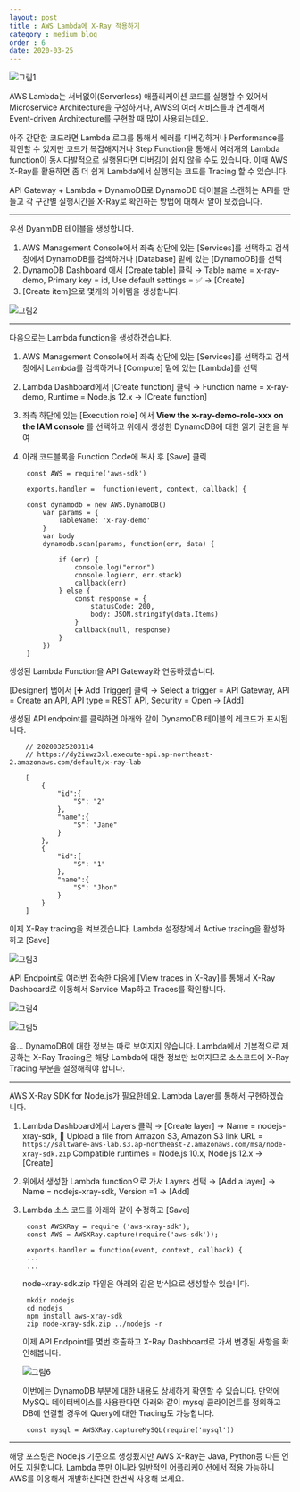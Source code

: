 ```yaml
---
layout: post
title : AWS Lambda에 X-Ray 적용하기
category : medium blog
order : 6
date: 2020-03-25
---
```


![그림1](/assets/images/mediumBlog/20.03.25-lambdaXray/lambdaXray_01.jpg)

AWS Lambda는 서버없이(Serverless) 애플리케이션 코드를 실행할 수 있어서 Microservice Architecture을 구성하거나, AWS의 여러 서비스들과 연계해서 Event-driven Architecture를 구현할 때 많이 사용되는데요.

아주 간단한 코드라면 Lambda 로그를 통해서 에러를 디버깅하거나 Performance를 확인할 수 있지만 코드가 복잡해지거나 Step Function을 통해서 여러개의 Lambda function이 동시다발적으로 실행된다면 디버깅이 쉽지 않을 수도 있습니다. 이때 AWS X-Ray를 활용하면 좀 더 쉽게 Lambda에서 실행되는 코드를 Tracing 할 수 있습니다.

API Gateway + Lambda + DynamoDB로 DynamoDB 테이블을 스캔하는 API를 만들고 각 구간별 실행시간을 X-Ray로 확인하는 방법에 대해서 알아 보겠습니다.

***

우선 DyanmDB 테이블을 생성합니다.

1. AWS Management Console에서 좌측 상단에 있는 [Services]를 선택하고 검색창에서 DynamoDB를 검색하거나 [Database] 밑에 있는 [DynamoDB]를 선택
2. DynamoDB Dashboard 에서 [Create table] 클릭 → Table name = x-ray-demo, Primary key = id, Use default settings = ✅ → [Create]
3. [Create item]으로 몇개의 아이템을 생성합니다.

![그림2](/assets/images/mediumBlog/20.03.25-lambdaXray/lambdaXray-02.png)

***

다음으로는 Lambda function을 생성하겠습니다.

1. AWS Management Console에서 좌측 상단에 있는 [Services]를 선택하고 검색창에서 Lambda를 검색하거나 [Compute] 밑에 있는 [Lambda]를 선택
2. Lambda Dashboard에서 [Create function] 클릭 → Function name = x-ray-demo, Runtime = Node.js 12.x → [Create function]
3. 좌측 하단에 있는 [Execution role] 에서 **View the x-ray-demo-role-xxx on the IAM console** 를 선택하고 위에서 생성한 DynamoDB에 대한 읽기 권한을 부여
4. 아래 코드블록을 Function Code에 복사 후 [Save] 클릭

        const AWS = require('aws-sdk')

        exports.handler =  function(event, context, callback) {

        const dynamodb = new AWS.DynamoDB()
            var params = {
                TableName: 'x-ray-demo'
            }    
            var body
            dynamodb.scan(params, function(err, data) {
                
                if (err) {
                    console.log("error")
                    console.log(err, err.stack)
                    callback(err)
                } else {
                    const response = {
                        statusCode: 200,
                        body: JSON.stringify(data.Items)
                    }
                    callback(null, response)
                }
            })
        }

생성된 Lambda Function을 API Gateway와 연동하겠습니다.

[Designer] 탭에서 [➕ Add Trigger] 클릭 → Select a trigger = API Gateway, API = Create an API, API type = REST API, Security = Open → [Add]

생성된 API endpoint를 클릭하면 아래와 같이 DynamoDB 테이블의 레코드가 표시됩니다.

        // 20200325203114
        // https://dy2iuwz3xl.execute-api.ap-northeast-2.amazonaws.com/default/x-ray-lab

        [
            {
                "id":{
                    "S": "2"
                },
                "name":{
                    "S": "Jane"
                }
            },
            {
                "id":{
                    "S": "1"
                },
                "name":{
                    "S": "Jhon"
                }
            }
        ]

이제 X-Ray tracing을 켜보겠습니다. Lambda 설정창에서 Active tracing을 활성화하고 [Save]

![그림3](/assets/images/mediumBlog/20.03.25-lambdaXray/lambdaXray-03.png)

API Endpoint로 여러번 접속한 다음에 [View traces in X-Ray]를 통해서 X-Ray Dashboard로 이동해서 Service Map하고 Traces를 확인합니다.
   
![그림4](/assets/images/mediumblog/20.03.25-lambdaXray/lambdaXray-04.png)

![그림5](/assets/images/mediumBlog/20.03.25-lambdaXray/lambdaXray-05.png)

음... DynamoDB에 대한 정보는 따로 보여지지 않습니다. Lambda에서 기본적으로 제공하는 X-Ray Tracing은 해당 Lambda에 대한 정보만 보여지므로 소스코드에 X-Ray Tracing 부분을 설정해줘야 합니다.

***

AWS X-Ray SDK for Node.js가 필요한데요. Lambda Layer를 통해서 구현하겠습니다.

1. Lambda Dashboard에서 Layers 클릭 → [Create layer] → Name = nodejs-xray-sdk, 🔘 Upload a file from Amazon S3, Amazon S3 link URL = `https://saltware-aws-lab.s3.ap-northeast-2.amazonaws.com/msa/node-xray-sdk.zip` Compatible runtimes = Node.js 10.x, Node.js 12.x → [Create]
2. 위에서 생성한 Lambda function으로 가서 Layers 선택 → [Add a layer] → Name = nodejs-xray-sdk, Version =1 → [Add]
3. Lambda 소스 코드를 아래와 같이 수정하고 [Save]

        const AWSXRay = require ('aws-xray-sdk');
        const AWS = AWSXRay.capture(require('aws-sdk'));

        exports.handler = function(event, context, callback) {
        ...
        ...

    node-xray-sdk.zip 파일은 아래와 같은 방식으로 생성할수 있습니다.

        mkdir nodejs
        cd nodejs
        npm install aws-xray-sdk
        zip node-xray-sdk.zip ../nodejs -r

    이제 API Endpoint를 몇번 호출하고 X-Ray Dashboard로 가서 변경된 사항을 확인해봅니다.

    ![그림6](/assets/images/mediumBlog/20.03.25-lambdaXray/lambdaXray-06.png)

    이번에는 DynamoDB 부분에 대한 내용도 상세하게 확인할 수 있습니다. 만약에 MySQL 데이터베이스를 사용한다면 아래와 같이 mysql 클라이언트를 정의하고 DB에 연결할 경우에 Query에 대한 Tracing도 가능합니다.

        const mysql = AWSXRay.captureMySQL(require('mysql'))
    
***

해당 포스팅은 Node.js 기준으로 생성됬지만 AWS X-Ray는 Java, Python등 다른 언어도 지원합니다. Lambda 뿐만 아니라 일반적인 어플리케이션에서 적용 가능하니 AWS를 이용해서 개발하신다면 한번씩 사용해 보세요.